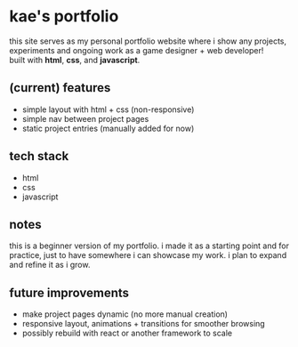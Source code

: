 # kae's portfolio
this site serves as my personal portfolio website where i show any projects, experiments and ongoing work as a game designer + web developer!<br>
built with **html**, **css**, and **javascript**.

## (current) features
- simple layout with html + css (non-responsive)
- simple nav between project pages
- static project entries (manually added for now)

## tech stack
- html
- css
- javascript

## notes
this is a beginner version of my portfolio. i made it as a starting point and for practice, just to have somewhere i can showcase my work. i plan to expand and refine it as i grow.

## future improvements
- make project pages dynamic (no more manual creation)
- responsive layout, animations + transitions for smoother browsing
- possibly rebuild with react or another framework to scale
